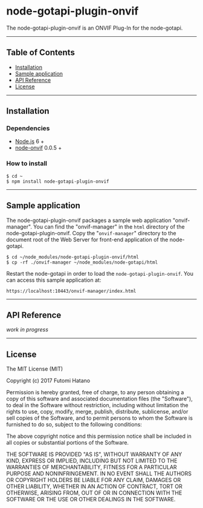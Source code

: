 node-gotapi-plugin-onvif
===============

The node-gotapi-plugin-onvif is an ONVIF Plug-In for the node-gotapi.

---------------------------------------
## Table of Contents
* [Installation](#Installation)
* [Sample application](#Sample-application)
* [API Reference](#API-Reference)
* [License](#License)

---------------------------------------
## <a name="Installation">Installation</a>

### Dependencies

* [Node.js](https://nodejs.org/en/) 6 +
* [node-onvif](https://www.npmjs.com/package/node-onvif) 0.0.5 +

### How to install

```
$ cd ~
$ npm install node-gotapi-plugin-onvif
```

---------------------------------------
## <a name="Sample application">Sample application</a>

The node-gotapi-plugin-onvif packages a sample web application "onvif-manager". You can find the "onvif-manager" in the `html` directory of the node-gotapi-plugin-onvif. Copy the "`onvif-manager`" directory to the document root of the Web Server for front-end application of the node-gotapi.

```
$ cd ~/node_modules/node-gotapi-plugin-onvif/html
$ cp -rf ./onvif-manager ~/node_modules/node-gotapi/html
```

Restart the node-gotapi in order to load the `node-gotapi-plugin-onvif`. You can access this sample application at:

```
https://localhost:10443/onvif-manager/index.html
```

---------------------------------------
## <a name="API-Reference">API Reference</a>

*work in progress*

---------------------------------------
## <a name="License">License</a>

The MIT License (MIT)

Copyright (c) 2017 Futomi Hatano

Permission is hereby granted, free of charge, to any person obtaining a copy
of this software and associated documentation files (the "Software"), to deal
in the Software without restriction, including without limitation the rights
to use, copy, modify, merge, publish, distribute, sublicense, and/or sell
copies of the Software, and to permit persons to whom the Software is
furnished to do so, subject to the following conditions:

The above copyright notice and this permission notice shall be included in all
copies or substantial portions of the Software.

THE SOFTWARE IS PROVIDED "AS IS", WITHOUT WARRANTY OF ANY KIND, EXPRESS OR
IMPLIED, INCLUDING BUT NOT LIMITED TO THE WARRANTIES OF MERCHANTABILITY,
FITNESS FOR A PARTICULAR PURPOSE AND NONINFRINGEMENT. IN NO EVENT SHALL THE
AUTHORS OR COPYRIGHT HOLDERS BE LIABLE FOR ANY CLAIM, DAMAGES OR OTHER
LIABILITY, WHETHER IN AN ACTION OF CONTRACT, TORT OR OTHERWISE, ARISING FROM,
OUT OF OR IN CONNECTION WITH THE SOFTWARE OR THE USE OR OTHER DEALINGS IN THE
SOFTWARE.
